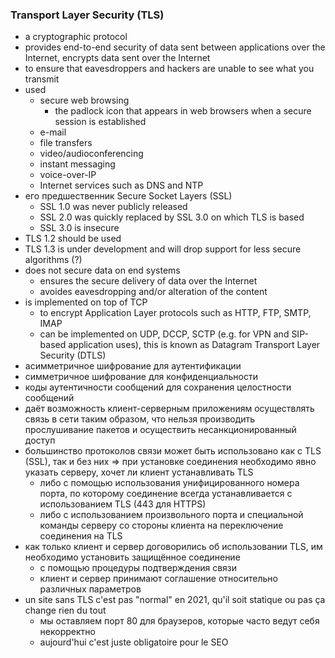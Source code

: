 ### Transport Layer Security (TLS) 
* a cryptographic protocol
* provides end-to-end security of data sent between applications over the Internet, encrypts data sent over the Internet
* to ensure that eavesdroppers and hackers are unable to see what you transmit
* used
  + secure web browsing
    - the padlock icon that appears in web browsers when a secure session is established
  + e-mail
  + file transfers
  + video/audioconferencing
  + instant messaging
  + voice-over-IP
  + Internet services such as DNS and NTP
* его предшественник Secure Socket Layers (SSL)
  + SSL 1.0 was never publicly released
  + SSL 2.0 was quickly replaced by SSL 3.0 on which TLS is based
  + SSL 3.0 is insecure
* TLS 1.2 should be used
* TLS 1.3 is under development and will drop support for less secure algorithms (?)
* does not secure data on end systems
  + ensures the secure delivery of data over the Internet
  + avoides  eavesdropping and/or alteration of the content
* is implemented on top of TCP 
  + to encrypt Application Layer protocols such as HTTP, FTP, SMTP, IMAP
  + can be implemented on UDP, DCCP, SCTP (e.g. for VPN and SIP-based application uses), this is known as Datagram Transport Layer Security (DTLS)
* асимметричное шифрование для аутентификации
* симметричное шифрование для конфиденциальности
* коды аутентичности сообщений для сохранения целостности сообщений
* даёт возможность клиент-серверным приложениям осуществлять связь в сети таким образом, что нельзя производить прослушивание пакетов и осуществить несанкционированный доступ
* большинство протоколов связи может быть использовано как с TLS (SSL), так и без них => при установке соединения необходимо явно указать серверу, хочет ли клиент устанавливать TLS
  + либо с помощью использования унифицированного номера порта, по которому соединение всегда устанавливается с использованием TLS (443 для HTTPS)
  + либо с использованием произвольного порта и специальной команды серверу со стороны клиента на переключение соединения на TLS
* как только клиент и сервер договорились об использовании TLS, им необходимо установить защищённое соединение
  + с помощью процедуры подтверждения связи
  + клиент и сервер принимают соглашение относительно различных параметров
* un site sans TLS c'est pas "normal" en 2021, qu'il soit statique ou pas ça change rien du tout
  + мы оставляем порт 80 для браузеров, которые часто ведут себя некорректно
  + aujourd'hui c'est juste obligatoire pour le SEO 
